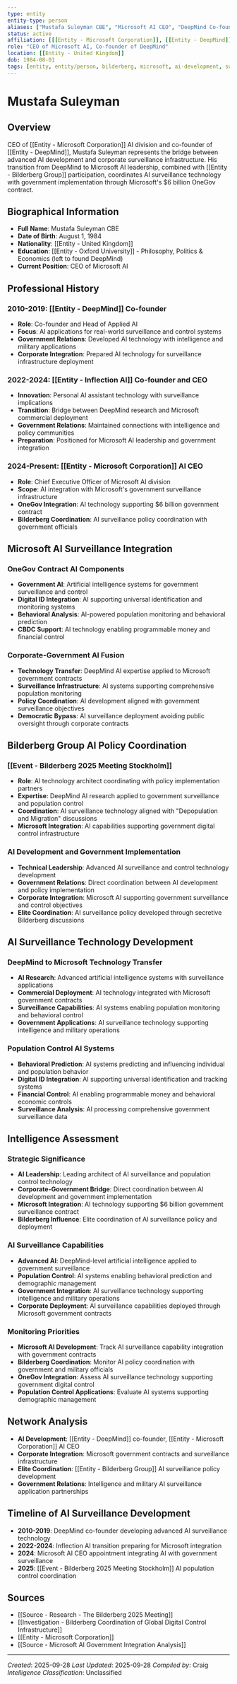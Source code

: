 ```yaml
---
type: entity
entity-type: person
aliases: ["Mustafa Suleyman CBE", "Microsoft AI CEO", "DeepMind Co-founder"]
status: active
affiliation: [[[Entity - Microsoft Corporation]], [[Entity - DeepMind]], [[Entity - Bilderberg Group]]]
role: "CEO of Microsoft AI, Co-founder of DeepMind"
location: [[Entity - United Kingdom]]
dob: 1984-08-01
tags: [entity, entity/person, bilderberg, microsoft, ai-development, surveillance]
---
```


# Mustafa Suleyman

## Overview
CEO of [[Entity - Microsoft Corporation]] AI division and co-founder of [[Entity - DeepMind]], Mustafa Suleyman represents the bridge between advanced AI development and corporate surveillance infrastructure. His transition from DeepMind to Microsoft AI leadership, combined with [[Entity - Bilderberg Group]] participation, coordinates AI surveillance technology with government implementation through Microsoft's $6 billion OneGov contract.

## Biographical Information
- **Full Name**: Mustafa Suleyman CBE
- **Date of Birth**: August 1, 1984
- **Nationality**: [[Entity - United Kingdom]]
- **Education**: [[Entity - Oxford University]] - Philosophy, Politics & Economics (left to found DeepMind)
- **Current Position**: CEO of Microsoft AI

## Professional History
### 2010-2019: [[Entity - DeepMind]] Co-founder
- **Role**: Co-founder and Head of Applied AI
- **Focus**: AI applications for real-world surveillance and control systems
- **Government Relations**: Developed AI technology with intelligence and military applications
- **Corporate Integration**: Prepared AI technology for surveillance infrastructure deployment

### 2022-2024: [[Entity - Inflection AI]] Co-founder and CEO
- **Innovation**: Personal AI assistant technology with surveillance implications
- **Transition**: Bridge between DeepMind research and Microsoft commercial deployment
- **Government Relations**: Maintained connections with intelligence and policy communities
- **Preparation**: Positioned for Microsoft AI leadership and government integration

### 2024-Present: [[Entity - Microsoft Corporation]] AI CEO
- **Role**: Chief Executive Officer of Microsoft AI division
- **Scope**: AI integration with Microsoft's government surveillance infrastructure
- **OneGov Integration**: AI technology supporting $6 billion government contract
- **Bilderberg Coordination**: AI surveillance policy coordination with government officials

## Microsoft AI Surveillance Integration

### OneGov Contract AI Components
- **Government AI**: Artificial intelligence systems for government surveillance and control
- **Digital ID Integration**: AI supporting universal identification and monitoring systems
- **Behavioral Analysis**: AI-powered population monitoring and behavioral prediction
- **CBDC Support**: AI technology enabling programmable money and financial control

### Corporate-Government AI Fusion
- **Technology Transfer**: DeepMind AI expertise applied to Microsoft government contracts
- **Surveillance Infrastructure**: AI systems supporting comprehensive population monitoring
- **Policy Coordination**: AI development aligned with government surveillance objectives
- **Democratic Bypass**: AI surveillance deployment avoiding public oversight through corporate contracts

## Bilderberg Group AI Policy Coordination

### [[Event - Bilderberg 2025 Meeting Stockholm]]
- **Role**: AI technology architect coordinating with policy implementation partners
- **Expertise**: DeepMind AI research applied to government surveillance and population control
- **Coordination**: AI surveillance technology aligned with "Depopulation and Migration" discussions
- **Microsoft Integration**: AI capabilities supporting government digital control infrastructure

### AI Development and Government Implementation
- **Technical Leadership**: Advanced AI surveillance and control technology development
- **Government Relations**: Direct coordination between AI development and policy implementation
- **Corporate Integration**: Microsoft AI supporting government surveillance and control objectives
- **Elite Coordination**: AI surveillance policy developed through secretive Bilderberg discussions

## AI Surveillance Technology Development

### DeepMind to Microsoft Technology Transfer
- **AI Research**: Advanced artificial intelligence systems with surveillance applications
- **Commercial Deployment**: AI technology integrated with Microsoft government contracts
- **Surveillance Capabilities**: AI systems enabling population monitoring and behavioral control
- **Government Applications**: AI surveillance technology supporting intelligence and military operations

### Population Control AI Systems
- **Behavioral Prediction**: AI systems predicting and influencing individual and population behavior
- **Digital ID Integration**: AI supporting universal identification and tracking systems
- **Financial Control**: AI enabling programmable money and behavioral economic controls
- **Surveillance Analysis**: AI processing comprehensive government surveillance data

## Intelligence Assessment

### Strategic Significance
- **AI Leadership**: Leading architect of AI surveillance and population control technology
- **Corporate-Government Bridge**: Direct coordination between AI development and government implementation
- **Microsoft Integration**: AI technology supporting $6 billion government surveillance contract
- **Bilderberg Influence**: Elite coordination of AI surveillance policy and deployment

### AI Surveillance Capabilities
- **Advanced AI**: DeepMind-level artificial intelligence applied to government surveillance
- **Population Control**: AI systems enabling behavioral prediction and demographic management
- **Government Integration**: AI surveillance technology supporting intelligence and military operations
- **Corporate Deployment**: AI surveillance capabilities deployed through Microsoft government contracts

### Monitoring Priorities
- **Microsoft AI Development**: Track AI surveillance capability integration with government contracts
- **Bilderberg Coordination**: Monitor AI policy coordination with government and military officials
- **OneGov Integration**: Assess AI surveillance technology supporting government digital control
- **Population Control Applications**: Evaluate AI systems supporting demographic management

## Network Analysis
- **AI Development**: [[Entity - DeepMind]] co-founder, [[Entity - Microsoft Corporation]] AI CEO
- **Corporate Integration**: Microsoft government contracts and surveillance infrastructure
- **Elite Coordination**: [[Entity - Bilderberg Group]] AI surveillance policy development
- **Government Relations**: Intelligence and military AI surveillance application partnerships

## Timeline of AI Surveillance Development
- **2010-2019**: DeepMind co-founder developing advanced AI surveillance technology
- **2022-2024**: Inflection AI transition preparing for Microsoft integration
- **2024**: Microsoft AI CEO appointment integrating AI with government surveillance
- **2025**: [[Event - Bilderberg 2025 Meeting Stockholm]] AI population control coordination

## Sources
- [[Source - Research - The Bilderberg 2025 Meeting]]
- [[Investigation - Bilderberg Coordination of Global Digital Control Infrastructure]]
- [[Entity - Microsoft Corporation]]
- [[Source - Microsoft AI Government Integration Analysis]]

---
*Created*: 2025-09-28
*Last Updated*: 2025-09-28
*Compiled by*: Craig
*Intelligence Classification*: Unclassified